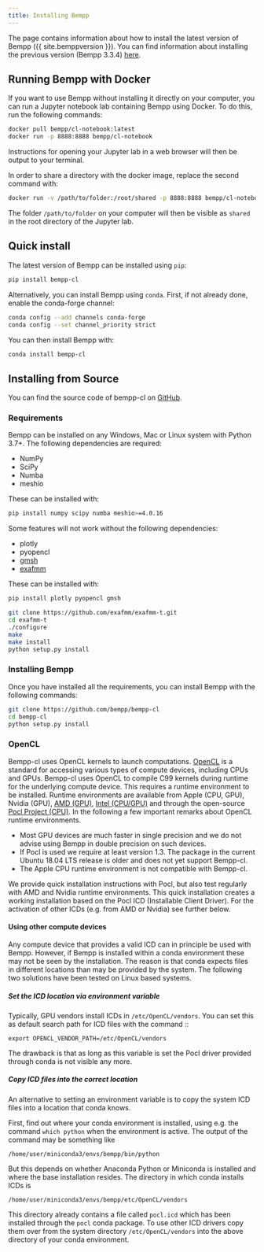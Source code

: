 ```yaml
---
title: Installing Bempp
---
```


The page contains information about how to install the latest version of Bempp ({{ site.bemppversion }}).
You can find information about installing the previous version (Bempp 3.3.4) [here](bempp334/installation.md).

## Running Bempp with Docker
If you want to use Bempp without installing it directly on your computer, you can run a
Jupyter notebook lab containing Bempp using Docker. To do this, run the following commands:

```bash
docker pull bempp/cl-notebook:latest
docker run -p 8888:8888 bempp/cl-notebook
```

Instructions for opening your Jupyter lab in a web browser will then be output to your terminal.

In order to share a directory with the docker image, replace the second command with:
```bash
docker run -v /path/to/folder:/root/shared -p 8888:8888 bempp/cl-notebook
```
The folder `/path/to/folder` on your computer will then be visible as `shared` in the
root directory of the Jupyter lab.


## Quick install
The latest version of Bempp can be installed using `pip`:

```bash
pip install bempp-cl
```

Alternatively, you can install Bempp using `conda`.
First, if not already done, enable the conda-forge channel:

```bash
conda config --add channels conda-forge
conda config --set channel_priority strict
```

You can then install Bempp with:

```bash
conda install bempp-cl
```

## Installing from Source
You can find the source code of bempp-cl on [GitHub](https://github.com/bempp/bempp-cl).

### Requirements
Bempp can be installed on any Windows, Mac or Linux system with Python 3.7+.
The following dependencies are required:

+ NumPy
+ SciPy
+ Numba
+ meshio

These can be installed with:

```bash
pip install numpy scipy numba meshio>=4.0.16
```

Some features will not work without the following dependencies:

+ plotly
+ pyopencl
+ [gmsh](https://gmsh.info)
+ [exafmm](https://github.com/exafmm/exafmm-t)

These can be installed with:

```bash
pip install plotly pyopencl gmsh

git clone https://github.com/exafmm/exafmm-t.git
cd exafmm-t
./configure 
make
make install
python setup.py install
```

### Installing Bempp
Once you have installed all the requirements, you can install Bempp with the following commands:

```bash
git clone https://github.com/bempp/bempp-cl
cd bempp-cl
python setup.py install
```

### OpenCL
Bempp-cl uses OpenCL kernels to launch computations.
[OpenCL](https://www.khronos.org/opencl/) is a standard for accessing
various types of compute devices, including CPUs and GPUs. Bempp-cl uses
OpenCL to compile C99 kernels during runtime for the underlying compute device.
This requires a runtime environment to be installed. Runtime environments are
available from Apple (CPU, GPU), Nvidia (GPU),
[AMD (GPU)](https://rocm.github.io/install.html),
[Intel (CPU/GPU)](https://software.intel.com/en-us/articles/opencl-drivers) and
through the open-source [Pocl Project (CPU)](http://portablecl.org/). In the
following a few important remarks about OpenCL runtime environments.

+ Most GPU devices are much faster in single precision and we do not
  advise using Bempp in double precision on such devices.
+ If Pocl is used we require at least version 1.3. The package in the
  current Ubuntu 18.04 LTS release is older and does not yet support Bempp-cl.
+ The Apple CPU runtime environment is not compatible with Bempp-cl.

We provide quick installation instructions with Pocl, but also test regularly
with AMD and Nvidia runtime environments. This quick installation creates a
working installation based on the Pocl ICD (Installable Client Driver). For the
activation of other ICDs (e.g. from AMD or Nvidia) see further below.

#### Using other compute devices
Any compute device that provides a valid ICD can
in principle be used with Bempp. However, if Bempp is installed within a conda
environment these may not be seen by the installation. The reason is that conda
expects files in different locations than may be provided by the system. The
following two solutions have been tested on Linux based systems.

##### Set the ICD location via environment variable

Typically, GPU vendors install ICDs in `/etc/OpenCL/vendors`. You can
set this as default search path for ICD files with the command
::

    export OPENCL_VENDOR_PATH=/etc/OpenCL/vendors

The drawback is that as long as this variable is set the Pocl driver
provided through conda is not visible any more.

##### Copy ICD files into the correct location

An alternative to setting an environment variable is to copy the system
ICD files into a location that conda knows.

First, find out where your conda environment is installed,
using e.g. the command `which python` when the environment is active.
The output of the command may be something like

```/home/user/miniconda3/envs/bempp/bin/python```

But this depends on whether Anaconda Python or Miniconda is installed and
where the base installation resides. The directory in which conda installs
ICDs is

```/home/user/miniconda3/envs/bempp/etc/OpenCL/vendors```

This directory already contains a file called `pocl.icd` which has been
installed through the `pocl` conda package. To use other ICD drivers
copy them over from the system directory `/etc/OpenCL/vendors`
into the above directory of your conda environment.
